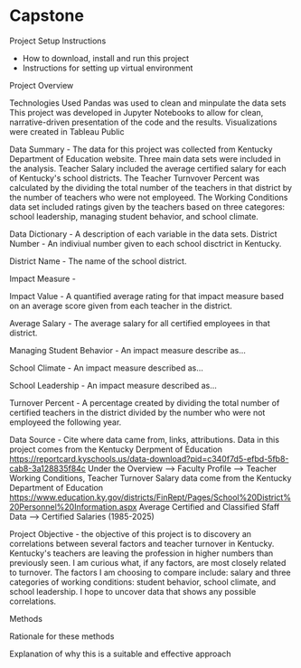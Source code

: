 # Capstone
Project Setup Instructions
- How to download, install and run this project
- Instructions for setting up virtual environment

Project Overview

Technologies Used
  Pandas was used to clean and minpulate the data sets
  This project was developed in Jupyter Notebooks to allow for clean, narrative-driven presentation of the code and the results.
  Visualizations were created in Tableau Public
  




Data Summary - The data for this project was collected from Kentucky Department of Education website. Three main data sets were included in the analysis. Teacher Salary included the average certified salary for each of Kentucky's school districts. The Teacher Turnvover Percent was calculated by the dividing the total number of the teachers in that district by the number of teachers who were not employeed. The Working Conditions data set included ratings given by the teachers based on three categores: school leadership, managing student behavior, and school climate. 

Data Dictionary - A description of each variable in the data sets.
  District Number - An indiviual number given to each school disctrict in Kentucky.
  
  District Name - The name of the school district.
  
  Impact Measure - 
  
  Impact Value - A quantified average rating for that impact measure based on an average score given from each teacher in the district.
  
  Average Salary - The average salary for all certified employees in that district.
  
  Managing Student Behavior - An impact measure describe as...
  
  School Climate - An impact measure described as...
  
  School Leadership - An impact measure described as...
  
  Turnover Percent - A percentage created by dividing the total number of certified teachers in the district divided by the number who were not employeed the following year. 



Data Source - Cite where data came from, links, attributions.
  Data in this project comes from the Kentucky Derpment of Education https://reportcard.kyschools.us/data-download?pid=c340f7d5-efbd-5fb8-cab8-3a128835f84c Under the Overview --> Faculty Profile --> Teacher Working Conditions, Teacher Turnover
  Salary data come from the Kentucky Department of Education https://www.education.ky.gov/districts/FinRept/Pages/School%20District%20Personnel%20Information.aspx Average Certified and Classified Sfaff Data --> Certified Salaries (1985-2025)


Project Objective - the objective of this project is to discovery an correlations between several factors and teacher turnover in Kentucky. Kentucky's teachers are leaving the profession in higher numbers than previously seen. I am curious what, if any factors, are most closely related to turnover. The factors I am choosing to compare include: salary and three categories of working conditions: student behavior, school climate, and school leadership. I hope to uncover data that shows any possible correlations.

Methods

Rationale for these methods


Explanation of why this is a suitable and effective approach



